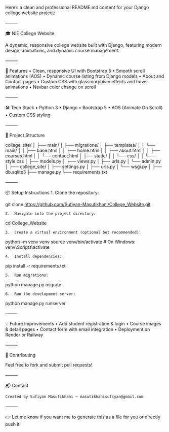 Here’s a clean and professional README.md content for your Django college website project:

⸻

🎓 NIE College Website

A dynamic, responsive college website built with Django, featuring modern design, animations, and dynamic course management.

⸻

🚀 Features
	•	Clean, responsive UI with Bootstrap 5
	•	Smooth scroll animations (AOS)
	•	Dynamic course listing from Django models
	•	About and Contact pages
	•	Custom CSS with glassmorphism effects and hover animations
	•	Navbar color change on scroll

⸻

🛠️ Tech Stack
	•	Python 3
	•	Django
	•	Bootstrap 5
	•	AOS (Animate On Scroll)
	•	Custom CSS styling

⸻

📁 Project Structure

college_site/
│
├── main/
│   ├── migrations/
│   ├── templates/
│   │   └── main/
│   │       ├── base.html
│   │       ├── home.html
│   │       ├── about.html
│   │       ├── courses.html
│   │       └── contact.html
│   ├── static/
│   │   └── css/
│   │       └── style.css
│   ├── models.py
│   ├── views.py
│   ├── urls.py
│   └── admin.py
│
├── college_site/
│   ├── settings.py
│   ├── urls.py
│   └── wsgi.py
│
├── db.sqlite3
├── manage.py
└── requirements.txt



⸻

📦 Setup Instructions
	1.	Clone the repository:

git clone https://github.com/Sufiyan-Masutikhani/College_Website.git

	2.	Navigate into the project directory:

cd College_Website

	3.	Create a virtual environment (optional but recommended):

python -m venv venv
source venv/bin/activate    # On Windows: venv\Scripts\activate

	4.	Install dependencies:

pip install -r requirements.txt

	5.	Run migrations:

python manage.py migrate

	6.	Run the development server:

python manage.py runserver



⸻

💡 Future Improvements
	•	Add student registration & login
	•	Course images & detail pages
	•	Contact form with email integration
	•	Deployment on Render or Railway

⸻

🤝 Contributing

Feel free to fork and submit pull requests!

⸻

📬 Contact

	Created by Sufiyan Masutikhani — masutikhanisufiyan@gmail.com

⸻

👉 Let me know if you want me to generate this as a file for you or directly push it!
